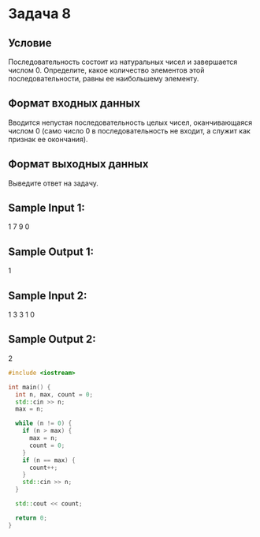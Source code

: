 # Задача 8

## Условие

Последовательность состоит из натуральных чисел и завершается числом 0. Определите, какое количество элементов этой последовательности, равны ее наибольшему элементу.

## Формат входных данных

Вводится непустая последовательность целых чисел, оканчивающаяся числом 0 (само число 0 в последовательность не входит, а служит как признак ее окончания).

## Формат выходных данных

Выведите ответ на задачу.

## Sample Input 1:

1
7
9
0

## Sample Output 1:

1

## Sample Input 2:

1
3
3
1
0

## Sample Output 2:

2

``` cpp
#include <iostream>

int main() {
  int n, max, count = 0;
  std::cin >> n;
  max = n;

  while (n != 0) {
    if (n > max) {
      max = n;
      count = 0;
    }
    if (n == max) {
      count++;
    }
    std::cin >> n;
  }

  std::cout << count;

  return 0;
}
```
